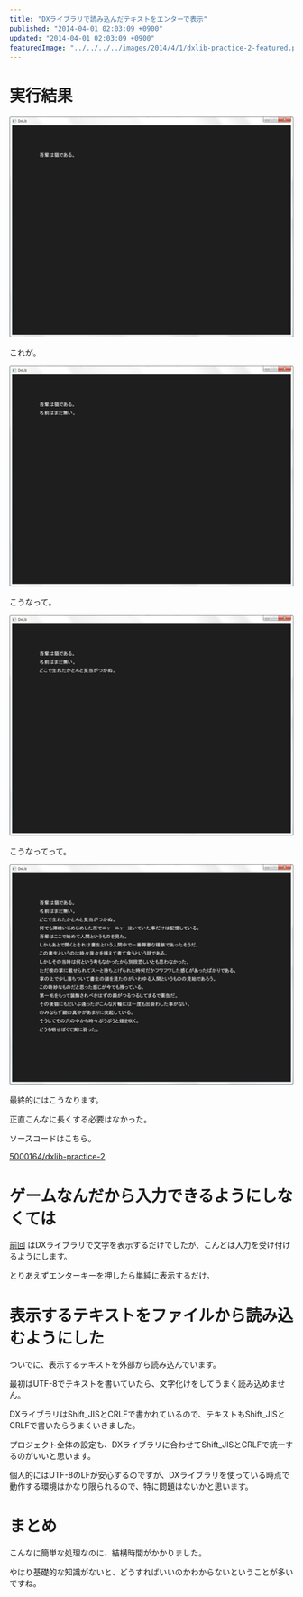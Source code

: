 ```yaml
---
title: "DXライブラリで読み込んだテキストをエンターで表示"
published: "2014-04-01 02:03:09 +0900"
updated: "2014-04-01 02:03:09 +0900"
featuredImage: "../../../../images/2014/4/1/dxlib-practice-2-featured.png"
---
```


# 実行結果

![](../../../../images/2014/4/1/dxlib-practice-2-1.png)

これが。

![](../../../../images/2014/4/1/dxlib-practice-2-2.png)

こうなって。

![](../../../../images/2014/4/1/dxlib-practice-2-3.png)

こうなってって。

![](../../../../images/2014/4/1/dxlib-practice-2-4.png)

最終的にはこうなります。

正直こんなに長くする必要はなかった。

ソースコードはこちら。

[5000164/dxlib-practice-2](https://github.com/5000164/dxlib-practice-2)

# ゲームなんだから入力できるようにしなくては


[前回](/2014/3/16/dxlib-practice-1/) はDXライブラリで文字を表示するだけでしたが、こんどは入力を受け付けるようにします。

とりあえずエンターキーを押したら単純に表示するだけ。

# 表示するテキストをファイルから読み込むようにした

ついでに、表示するテキストを外部から読み込んでいます。

最初はUTF-8でテキストを書いていたら、文字化けをしてうまく読み込めません。

DXライブラリはShift\_JISとCRLFで書かれているので、テキストもShift\_JISとCRLFで書いたらうまくいきました。

プロジェクト全体の設定も、DXライブラリに合わせてShift_JISとCRLFで統一するのがいいと思います。

個人的にはUTF-8のLFが安心するのですが、DXライブラリを使っている時点で動作する環境はかなり限られるので、特に問題はないかと思います。

# まとめ

こんなに簡単な処理なのに、結構時間がかかりました。

やはり基礎的な知識がないと、どうすればいいのかわからないということが多いですね。
